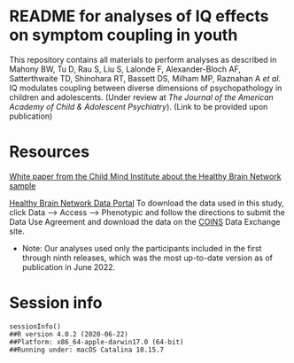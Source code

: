 # README for analyses of IQ effects on symptom coupling in youth

This repository contains all materials to perform analyses as described in Mahony BW, Tu D, Rau S, Liu S, Lalonde F, Alexander-Bloch AF, Satterthwaite TD, Shinohara RT, Bassett DS, Milham MP, Raznahan A *et al.* IQ modulates coupling between diverse dimensions of psychopathology in children and adolescents. (Under review at *The Journal of the American Academy of Child & Adolescent Psychiatry*). (Link to be provided upon publication)

# Resources
[White paper from the Child Mind Institute about the Healthy Brain Network sample](https://www.nature.com/articles/sdata2017181) 

[Healthy Brain Network Data Portal](http://fcon_1000.projects.nitrc.org/indi/cmi_healthy_brain_network/) To download the data used in this study, click Data --> Access --> Phenotypic and follow the directions to submit the Data Use Agreement and download the data on the [COINS](https://coins.trendscenter.org) Data Exchange site. 
- Note: Our analyses used only the participants included in the first through ninth releases, which was the most up-to-date version as of publication in June 2022. 

# Session info
```{r}
sessionInfo()
##R version 4.0.2 (2020-06-22)
##Platform: x86_64-apple-darwin17.0 (64-bit)
##Running under: macOS Catalina 10.15.7
```






